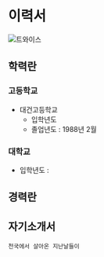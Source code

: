 # 이력서
![트와이스](https://social.lge.co.kr/wp-content/uploads/2017/09/twice_%EB%8C%80%EB%AC%B8.jpg)

## 학력란

### 고등학교
* 대건고등학교
  - 입학년도
  - 졸업년도 : 1988년 2월  
  
### 대학교
  - 입학년도 : 
  
## 경력란

## 자기소개서
```
천국에서 살아온 지난날들이 
```
